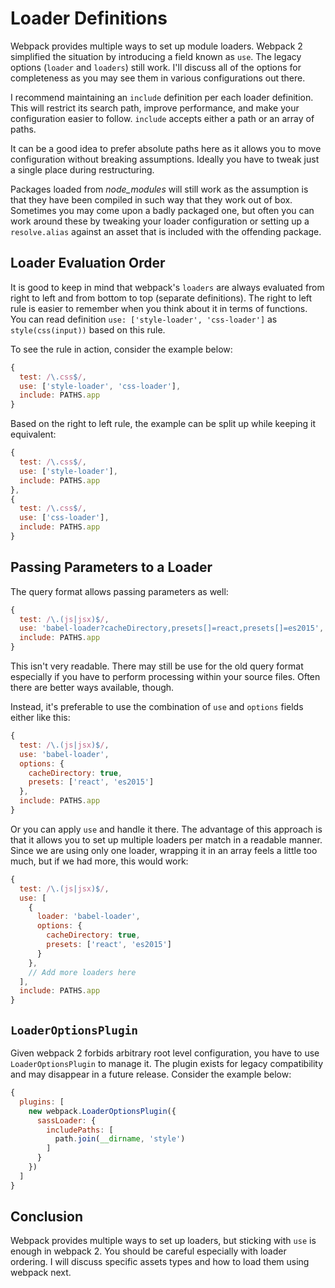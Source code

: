 # Loader Definitions

Webpack provides multiple ways to set up module loaders. Webpack 2 simplified the situation by introducing a field known as `use`. The legacy options (`loader` and `loaders`) still work. I'll discuss all of the options for completeness as you may see them in various configurations out there.

I recommend maintaining an `include` definition per each loader definition. This will restrict its search path, improve performance, and make your configuration easier to follow. `include` accepts either a path or an array of paths.

It can be a good idea to prefer absolute paths here as it allows you to move configuration without breaking assumptions. Ideally you have to tweak just a single place during restructuring.

Packages loaded from *node_modules* will still work as the assumption is that they have been compiled in such way that they work out of box. Sometimes you may come upon a badly packaged one, but often you can work around these by tweaking your loader configuration or setting up a `resolve.alias` against an asset that is included with the offending package.

## Loader Evaluation Order

It is good to keep in mind that webpack's `loaders` are always evaluated from right to left and from bottom to top (separate definitions). The right to left rule is easier to remember when you think about it in terms of functions. You can read definition `use: ['style-loader', 'css-loader']` as `style(css(input))` based on this rule.

To see the rule in action, consider the example below:

```javascript
{
  test: /\.css$/,
  use: ['style-loader', 'css-loader'],
  include: PATHS.app
}
```

Based on the right to left rule, the example can be split up while keeping it equivalent:

```javascript
{
  test: /\.css$/,
  use: ['style-loader'],
  include: PATHS.app
},
{
  test: /\.css$/,
  use: ['css-loader'],
  include: PATHS.app
}
```

## Passing Parameters to a Loader

The query format allows passing parameters as well:

```javascript
{
  test: /\.(js|jsx)$/,
  use: 'babel-loader?cacheDirectory,presets[]=react,presets[]=es2015',
  include: PATHS.app
}
```

This isn't very readable. There may still be use for the old query format especially if you have to perform processing within your source files. Often there are better ways available, though.

Instead, it's preferable to use the combination of `use` and `options` fields either like this:

```javascript
{
  test: /\.(js|jsx)$/,
  use: 'babel-loader',
  options: {
    cacheDirectory: true,
    presets: ['react', 'es2015']
  },
  include: PATHS.app
}
```

Or you can apply `use` and handle it there. The advantage of this approach is that it allows you to set up multiple loaders per match in a readable manner. Since we are using only one loader, wrapping it in an array feels a little too much, but if we had more, this would work:

```javascript
{
  test: /\.(js|jsx)$/,
  use: [
    {
      loader: 'babel-loader',
      options: {
        cacheDirectory: true,
        presets: ['react', 'es2015']
      }
    },
    // Add more loaders here
  ],
  include: PATHS.app
}
```

## `LoaderOptionsPlugin`

Given webpack 2 forbids arbitrary root level configuration, you have to use `LoaderOptionsPlugin` to manage it. The plugin exists for legacy compatibility and may disappear in a future release. Consider the example below:

```javascript
{
  plugins: [
    new webpack.LoaderOptionsPlugin({
      sassLoader: {
        includePaths: [
          path.join(__dirname, 'style')
        ]
      }
    })
  ]
}
```

## Conclusion

Webpack provides multiple ways to set up loaders, but sticking with `use` is enough in webpack 2. You should be careful especially with loader ordering. I will discuss specific assets types and how to load them using webpack next.
